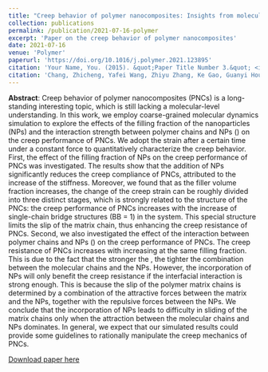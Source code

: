 ```yaml
---
title: "Creep behavior of polymer nanocomposites: Insights from molecular dynamics simulation"
collection: publications
permalink: /publication/2021-07-16-polymer
excerpt: 'Paper on the creep behavior of polymer nanocomposites'
date: 2021-07-16
venue: 'Polymer'
paperurl: 'https://doi.org/10.1016/j.polymer.2021.123895'
citation: 'Your Name, You. (2015). &quot;Paper Title Number 3.&quot; <i>Journal 1</i>. 1(3).'
citation: 'Chang, Zhicheng, Yafei Wang, Zhiyu Zhang, Ke Gao, Guanyi Hou, Jianxiang Shen*, Liqun Zhang and Jun Liu*. “Creep behavior of polymer nanocomposites: Insights from molecular dynamics simulation.” Polymer 228 (2021): 123895.'
---
```


**Abstract**: Creep behavior of polymer nanocomposites (PNCs) is a long-standing interesting topic, which is still lacking a molecular-level understanding. In this work, we employ coarse-grained molecular dynamics simulation to explore the effects of the filling fraction of the nanoparticles (NPs) and the interaction strength between polymer chains and NPs () on the creep performance of PNCs. We adopt the strain after a certain time under a constant force to quantitatively characterize the creep behavior. First, the effect of the filling fraction of NPs on the creep performance of PNCs was investigated. The results show that the addition of NPs significantly reduces the creep compliance of PNCs, attributed to the increase of the stiffness. Moreover, we found that as the filler volume fraction increases, the change of the creep strain can be roughly divided into three distinct stages, which is strongly related to the structure of the PNCs: the creep performance of PNCs increases with the increase of single-chain bridge structures (BB = 1) in the system. This special structure limits the slip of the matrix chain, thus enhancing the creep resistance of PNCs. Second, we also investigated the effect of the interaction between polymer chains and NPs () on the creep performance of PNCs. The creep resistance of PNCs increases with increasing at the same filling fraction. This is due to the fact that the stronger the , the tighter the combination between the molecular chains and the NPs. However, the incorporation of NPs will only benefit the creep resistance if the interfacial interaction is strong enough. This is because the slip of the polymer matrix chains is determined by a combination of the attractive forces between the matrix and the NPs, together with the repulsive forces between the NPs. We conclude that the incorporation of NPs leads to difficulty in sliding of the matrix chains only when the attraction between the molecular chains and NPs dominates. In general, we expect that our simulated results could provide some guidelines to rationally manipulate the creep mechanics of PNCs.

[Download paper here](https://www.researchgate.net/publication/351829250_Creep_behavior_of_polymer_nanocomposites_Insights_from_molecular_dynamics_simulation)
